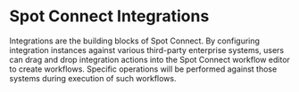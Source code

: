 # Spot Connect Integrations

Integrations are the building blocks of Spot Connect. By configuring integration instances against various third-party enterprise systems, users can drag and drop integration actions into the Spot Connect workflow editor to create workflows. Specific operations will be performed against those systems during execution of such workflows.
